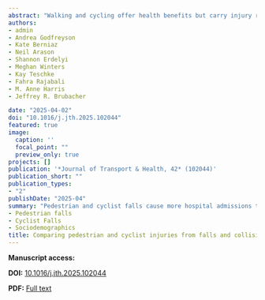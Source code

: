 ```yaml
---
abstract: "Walking and cycling offer health benefits but carry injury risks. Traditional road safety datasets often exclude pedestrian and cyclist falls, despite emerging evidence that injuries from falls occur more frequently than collisions with motor vehicles. This research compared the frequency of pedestrian and cyclist injuries from falls versus collisions using hospital admissions data from a linked database of road traffic injuries in British Columbia, Canada, which combined hospital admissions, and sociodemographic information from 2015 to 2019. Additionally, we examined differences in injury severity and population characteristics between those injured in falls versus collisions. Of 6807 pedestrian hospital admissions, 68.8 % were from falls—2.3 times higher than motor vehicle collisions (29.2 %). Among 2409 cyclist admissions, falls accounted for 48.6 %–1.8 times higher than motor vehicle collisions (27.6 %). More severe injuries (MAIS3+) occurred less frequently in falls (25.0 % pedestrians, 17.9 % cyclists) than in collisions with motor vehicles (39.7 %, 27.4 %). We also found that falls disproportionately happen to older adults, females, higher-income individuals, and rural residents with more pronounced differences in pedestrians. Our analysis revealed that pedestrian and cyclist falls are major contributors to the burden of road traffic injury and emphasizes the need for their inclusion in road safety surveillance and research. Reliance on datasets that exclude falls, or failing to consider falls as a road safety issue, can potentially hinder the development of infrastructure and built environment design solutions aimed at reducing the frequency and severity of fall injuries to pedestrians and cyclists."
authors:
- admin
- Andrea Godfreyson
- Kate Berniaz
- Neil Arason
- Shannon Erdelyi
- Meghan Winters
- Kay Teschke
- Fahra Rajabali
- M. Anne Harris
- Jeffrey R. Brubacher

date: "2025-04-02"
doi: "10.1016/j.jth.2025.102044"
featured: true
image:
  caption: ''
  focal_point: ""
  preview_only: true
projects: []
publication: '*Journal of Transport & Health, 42* (102044)'
publication_short: ""
publication_types:
- "2"
publishDate: "2025-04"
summary: "Pedestrian and cyclist falls cause more hospital admissions than collisions with motor vehicles in British Columbia, with falls accounting for 68.8% of pedestrian and 48.6% of cyclist admissions compared to 29.2% and 27.6% for vehicle collisions respectively."
- Pedestrian falls
- Cyclist Falls
- Sociodemographics
title: Comparing pedestrian and cyclist injuries from falls and collisions in British Columbia, Canada: Frequencies and population characteristics
---
```


**Manuscript access:**

**DOI:** [10.1016/j.jth.2025.102044](https://doi.org/10.1016/j.jth.2025.102044)

**PDF:** [Full text](./manuscript.pdf) 
